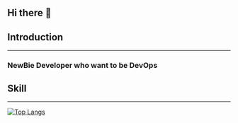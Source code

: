 ## Hi there 👋

## Introduction
----------------------
### NewBie Developer who want to be DevOps


## Skill
-----------------------
[![Top Langs](https://github-readme-stats.vercel.app/api/top-langs/?username=KanuKim97&layout=compact)](https://github.com/anuraghazra/github-readme-stats)